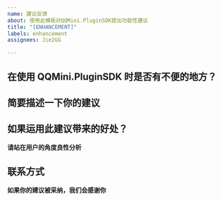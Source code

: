 ```yaml
---
name: 建议反馈
about: 使用此模板对QQMini.PluginSDK提出功能性建议
title: "[ENHANCEMENT]"
labels: enhancement
assignees: Jie2GG

---
```


## 在使用 QQMini.PluginSDK 时是否有不便的地方？


## 简要描述一下你的建议


## 如果运用此建议带来的好处？
**请站在用户的角度良性分析**

## 联系方式
**如果你的建议被采纳，我们会感谢你**
